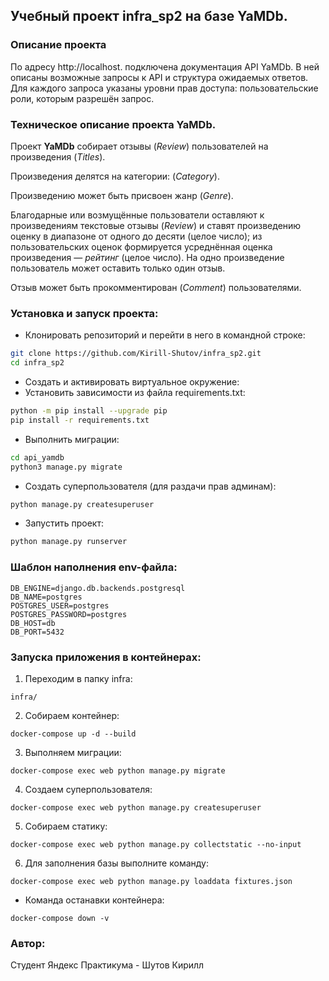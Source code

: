 ## Учебный проект infra_sp2 на базе YaMDb.

### Описание проекта ###

По адресу http://localhost. подключена документация API YaMDb. В ней описаны возможные запросы к API и структура ожидаемых ответов. Для каждого запроса указаны уровни прав доступа: пользовательские роли, которым разрешён запрос.

### Техническое описание проекта YaMDb. ###

Проект **YaMDb** собирает отзывы (*Review*) пользователей на произведения (*Titles*).

Произведения делятся на категории: (*Category*).

Произведению может быть присвоен жанр (*Genre*).

Благодарные или возмущённые пользователи оставляют к произведениям текстовые отзывы (*Review*) и ставят произведению оценку в диапазоне от одного до десяти (целое число); из пользовательских оценок формируется усреднённая оценка произведения — *рейтинг* (целое число). На одно произведение пользователь может оставить только один отзыв.

Отзыв может быть прокомментирован (*Сomment*) пользователями.

### Установка и запуск проекта:

* Клонировать репозиторий и перейти в него в командной строке:

```bash
git clone https://github.com/Kirill-Shutov/infra_sp2.git
cd infra_sp2
```

* Cоздать и активировать виртуальное окружение:
* Установить зависимости из файла requirements.txt:

```bash
python -m pip install --upgrade pip
pip install -r requirements.txt
```

* Выполнить миграции:

```bash
cd api_yamdb
python3 manage.py migrate
```

* Создать суперпользователя (для раздачи прав админам):

```bash
python manage.py createsuperuser
```

* Запустить проект:

```bash
python manage.py runserver
```
### Шаблон наполнения env-файла:

```
DB_ENGINE=django.db.backends.postgresql
DB_NAME=postgres
POSTGRES_USER=postgres
POSTGRES_PASSWORD=postgres
DB_HOST=db
DB_PORT=5432
```

### Запуска приложения в контейнерах:

1. Переходим в папку infra:

```cd
infra/
```

2. Собираем контейнер:

```
docker-compose up -d --build
```

3. Выполняем миграции:

```
docker-compose exec web python manage.py migrate
```

4. Создаем суперпользователя:

```
docker-compose exec web python manage.py createsuperuser
```

5. Собираем статику:

```
docker-compose exec web python manage.py collectstatic --no-input
```

6. Для заполнения базы выполните команду:

```
docker-compose exec web python manage.py loaddata fixtures.json
```

* Команда останавки контейнера:

```
docker-compose down -v
```

### Автор:
Студент Яндекс Практикума - Шутов Кирилл
